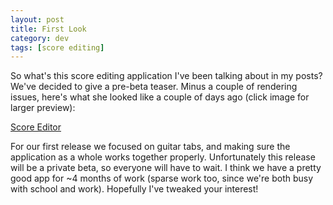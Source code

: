 ```yaml
---           
layout: post
title: First Look
category: dev
tags: [score editing]
---
```

So what's this score editing application I've been talking about in my posts? We've decided to give a pre-beta teaser. Minus a couple of rendering issues, here's what she looked like a couple of days ago (click image for larger preview):

[Score Editor](http://www.cs.ualberta.ca/~gedge/tabeditor/tabeditor_aug17.png)

<!-- more -->
For our first release we focused on guitar tabs, and making sure the application as a whole works together properly. Unfortunately this release will be a private beta, so everyone will have to wait. I think we have a pretty good app for ~4 months of work (sparse work too, since we're both busy with school and work). Hopefully I've tweaked your interest!